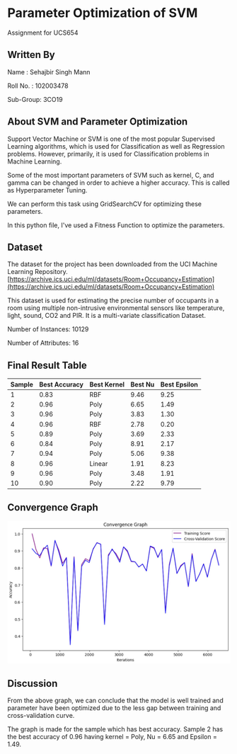 # Parameter Optimization of SVM
Assignment for UCS654

## Written By
Name : Sehajbir Singh Mann
  
Roll No. : 102003478

Sub-Group: 3CO19

## About SVM and Parameter Optimization

Support Vector Machine or SVM is one of the most popular Supervised Learning algorithms, which is used for Classification as well as Regression problems. However, primarily, it is used for Classification problems in Machine Learning.

Some of the most important parameters of SVM such as kernel, C, and gamma can be changed in order to achieve a higher accuracy. This is called as Hyperparameter Tuning. 

We can perform this task using GridSearchCV for optimizing these parameters.

In this python file, I've used a Fitness Function to optimize the parameters.

## Dataset

The dataset for the project has been downloaded from the UCI Machine Learning Repository.
[https://archive.ics.uci.edu/ml/datasets/Room+Occupancy+Estimation](https://archive.ics.uci.edu/ml/datasets/Room+Occupancy+Estimation)

This dataset is used for estimating the precise number of occupants in a room using multiple non-intrusive environmental sensors like temperature, light, sound, CO2 and PIR. It is a multi-variate classification Dataset.

Number of Instances: 10129

Number of Attributes: 16

## Final Result Table

| Sample  | Best Accuracy | Best Kernel | Best Nu | Best Epsilon |
| -----   | ------------- | ----------- | ------- | ------------ |
| 1 | 0.83 | RBF | 9.46 | 9.25 |
| 2 | 0.96 | Poly | 6.65 | 1.49 |
| 3 | 0.96 | Poly | 3.83 | 1.30 |
| 4 | 0.96 | RBF | 2.78 | 0.20 |
| 5 | 0.89 | Poly | 3.69 | 2.33 |
| 6 | 0.84 | Poly | 8.91 | 2.17 |
| 7 | 0.94 | Poly | 5.06 | 9.38 |
| 8 | 0.96 | Linear | 1.91 | 8.23 |
| 9 | 0.96 | Poly | 3.48 | 1.91 |
| 10 | 0.90 | Poly | 2.22 | 9.79 |

## Convergence Graph
![graph](https://github.com/sehajbirmann/Parameter_Optimization_of_SVM/blob/main/Graph.jpg)

## Discussion
From the above graph, we can conclude that the model is well trained and parameter have been optimized due to the less gap between training and cross-validation curve.

The graph is made for the sample which has best accuracy. Sample 2 has the best accuracy of 0.96 having kernel = Poly, Nu = 6.65 and Epsilon = 1.49.
